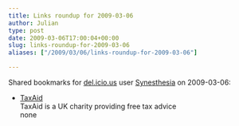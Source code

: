 ```yaml
---
title: Links roundup for 2009-03-06
author: Julian
type: post
date: 2009-03-06T17:00:04+00:00
slug: links-roundup-for-2009-03-06 
aliases: ["/2009/03/06/links-roundup-for-2009-03-06"]

---
```

Shared bookmarks for [del.icio.us][1] user [Synesthesia][2] on 2009-03-06:

  * [TaxAid][3]  
    TaxAid is a UK charity providing free tax advice  
    none

 [1]: https://del.icio.us/
 [2]: https://del.icio.us/synesthesia
 [3]: https://www.taxaid.org.uk/index.cfm